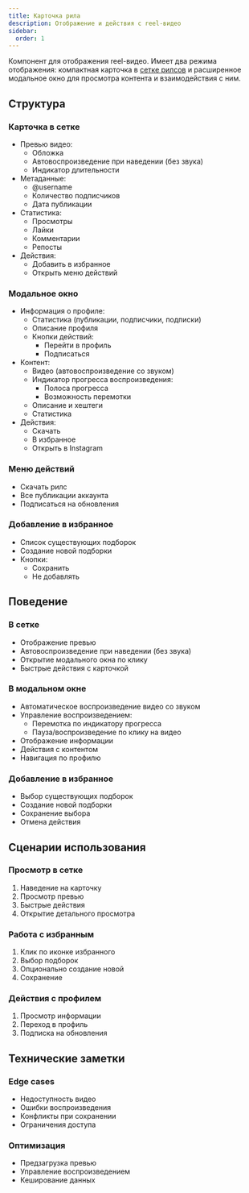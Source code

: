 ```yaml
---
title: Карточка рила
description: Отображение и действия с reel-видео
sidebar:
  order: 1
---
```


Компонент для отображения reel-видео. Имеет два режима отображения: компактная карточка в [сетке рилсов](/common/reels-grid) и расширенное модальное окно для просмотра контента и взаимодействия с ним.

## Структура

### Карточка в сетке
- Превью видео:
  - Обложка
  - Автовоспроизведение при наведении (без звука)
  - Индикатор длительности
- Метаданные:
  - @username
  - Количество подписчиков
  - Дата публикации
- Статистика:
  - Просмотры
  - Лайки
  - Комментарии
  - Репосты
- Действия:
  - Добавить в избранное
  - Открыть меню действий

### Модальное окно
- Информация о профиле:
  - Статистика (публикации, подписчики, подписки)
  - Описание профиля
  - Кнопки действий:
    - Перейти в профиль
    - Подписаться
- Контент:
  - Видео (автовоспроизведение со звуком)
  - Индикатор прогресса воспроизведения:
    - Полоса прогресса
    - Возможность перемотки
  - Описание и хештеги
  - Статистика
- Действия:
  - Скачать
  - В избранное
  - Открыть в Instagram

### Меню действий
- Скачать рилс
- Все публикации аккаунта
- Подписаться на обновления

### Добавление в избранное
- Список существующих подборок
- Создание новой подборки
- Кнопки:
  - Сохранить
  - Не добавлять

## Поведение

### В сетке
- Отображение превью
- Автовоспроизведение при наведении (без звука)
- Открытие модального окна по клику
- Быстрые действия с карточкой

### В модальном окне
- Автоматическое воспроизведение видео со звуком
- Управление воспроизведением:
  - Перемотка по индикатору прогресса
  - Пауза/воспроизведение по клику на видео
- Отображение информации
- Действия с контентом
- Навигация по профилю

### Добавление в избранное
- Выбор существующих подборок
- Создание новой подборки
- Сохранение выбора
- Отмена действия

## Сценарии использования

### Просмотр в сетке
1. Наведение на карточку
2. Просмотр превью
3. Быстрые действия
4. Открытие детального просмотра

### Работа с избранным
1. Клик по иконке избранного
2. Выбор подборок
3. Опционально создание новой
4. Сохранение

### Действия с профилем
1. Просмотр информации
2. Переход в профиль
3. Подписка на обновления

## Технические заметки

### Edge cases
- Недоступность видео
- Ошибки воспроизведения
- Конфликты при сохранении
- Ограничения доступа

### Оптимизация
- Предзагрузка превью
- Управление воспроизведением
- Кеширование данных
